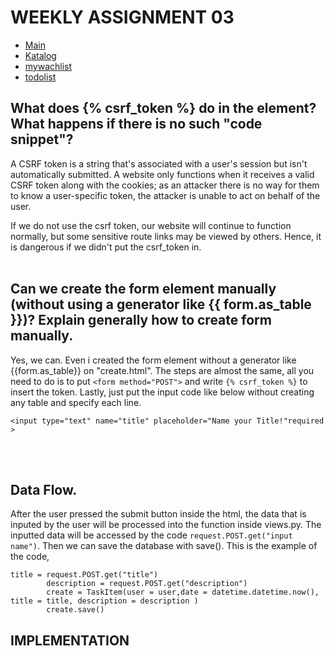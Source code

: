 # WEEKLY ASSIGNMENT 03
- [Main](https://weeklyassignment02.herokuapp.com/)
- [Katalog](https://weeklyassignment02.herokuapp.com/katalog/)
- [mywachlist](https://weeklyassignment02.herokuapp.com/mywatchlist/)
- [todolist](https://weeklyassignment02.herokuapp.com/todolist)

## What does {% csrf_token %} do in the element? What happens if there is no such "code snippet"?
A CSRF token is a string that's associated with a user's session but isn't automatically submitted. 
A website only functions when it receives a valid CSRF token along with the cookies; as an attacker there is no way for them to know a user-specific token,
the attacker is unable to act on behalf of the user.

If we do not use the csrf token, our website will continue to function normally, but some sensitive route links may be viewed by others. Hence, it is dangerous if we
didn't put the csrf_token in.
<br>
<br>
## Can we create the form element manually (without using a generator like {{ form.as_table }})? Explain generally how to create form manually.
Yes, we can. Even i created the form element without a generator like {{form.as_table}} on "create.html". The steps are almost the same, all you need to do 
is to put ``<form method="POST">`` and write ``{% csrf_token %}`` to insert the token. Lastly, just put the input code like below without creating any table and 
specify each line.
```shell
<input type="text" name="title" placeholder="Name your Title!"required >
```
<br>
<br>

## Data Flow.
After the user pressed the submit button inside the html, the data that is inputed by the user will be processed
into the function inside views.py. The inputted data will be accessed by the code ``request.POST.get("input name")``. Then we can save the database with save(). This is the
example of the code,
```shell
title = request.POST.get("title")
        description = request.POST.get("description")
        create = TaskItem(user = user,date = datetime.datetime.now(), title = title, description = description )
        create.save()
```

## IMPLEMENTATION
